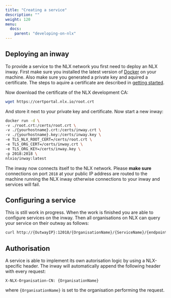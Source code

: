 ```yaml
---
title: "Creating a service"
description: ""
weight: 120
menu:
  docs:
    parent: "developing-on-nlx"
---
```


## Deploying an inway
To provide a service to the NLX network you first need to deploy an NLX inway. First make sure you installed the latest version of [Docker](https://www.docker.com) on your machine. Also make sure you generated a private key and aquired a certificate. The steps to aquire a certificate are described in [getting started](../getting-started/).

Now download the certificate of the NLX development CA:

```bash
wget https://certportal.nlx.io/root.crt
```

And store it next to your private key and certificate. Now start a new inway:


```bash
docker run -d \
-v ./root.crt:/certs/root.crt \
-v ./{yourhostname}.crt:/certs/inway.crt \
-v ./{yourhostname}.key:/certs/inway.key \
-e TLS_NLX_ROOT_CERT=/certs/root.crt \
-e TLS_ORG_CERT=/certs/inway.crt \
-e TLS_ORG_KEY=/certs/inway.key \
-p 2018:2018 \
nlxio/inway:latest
```

The inway now connects itself to the NLX network. Please **make sure** connections on port ```2018``` at your public IP address are routed to the machine running the NLX inway otherwise connections to your inway and services will fail.

## Configuring a service
This is still work in progress. When the work is finished you are able to configure services on the inway. Then all organisations on NLX can query your service on their outway as follows:

```bash
curl http://{OutwayIP}:12018/{OrganisationName}/{ServiceName}/{endpoint}
```

## Authorisation
A service is able to implement its own autorisation logic by using a NLX-specific header. The inway will automatically append the following header with every request:

    X-NLX-Organisation-CN: {OrganisationName}

where ```{OrganisationName}``` is set to the organisation performing the request.
